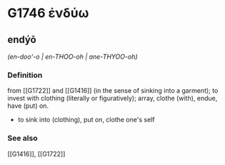 # G1746 ἐνδύω

## endýō

_(en-doo'-o | en-THOO-oh | ane-THYOO-oh)_

### Definition

from [[G1722]] and [[G1416]] (in the sense of sinking into a garment); to invest with clothing (literally or figuratively); array, clothe (with), endue, have (put) on.

- to sink into (clothing), put on, clothe one's self

### See also

[[G1416]], [[G1722]]

